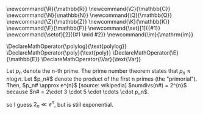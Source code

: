 \newcommand{\R}{\mathbb{R}}
\newcommand{\C}{\mathbb{C}}
\newcommand{\N}{\mathbb{N}}
\newcommand{\Q}{\mathbb{Q}}
\newcommand{\Z}{\mathbb{Z}}
\newcommand{\K}{\mathbb{K}}
\newcommand{\F}{\mathbb{F}}
\newcommand{\set}[1]{\{#1\}}
\newcommand{\setof}[2]{\{#1 \mid #2\}}
\newcommand{\im}{\mathrm{im}}

\DeclareMathOperator{\polylog}{\text{polylog}}
\DeclareMathOperator{\poly}{\text{poly}}
\DeclareMathOperator{\E}{\mathbb{E}}
\DeclareMathOperator{\Var}{\text{Var}}


Let $p_n$ denote the n-th prime. The prime number theorem states that $p_{n}\approx n\log n$.
Let $p_n#$ denote the product of the first n primes (the "primorial").
Then, $p_n# \approx e^{n}$ [source: wikipedia]
$numdivs(n#) = 2^{n}$ because $n# = 2\cdot 3 \cdot 5 \cdot \cdots
\cdot p_n$.

so I guess $2_{n} \ll e^{n}$, but is still exponential.


